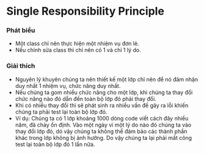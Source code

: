 # Single Responsibility Principle
### Phát biểu
- Một class chỉ nên thực hiện một nhiệm vụ đơn lẻ.
- Nếu chỉnh sửa class thì chỉ nên có 1 và chỉ 1 lý do.
### Giải thích
- Nguyên lý khuyên chúng ta nên thiết kế một lớp chỉ nên để nó đảm nhận duy nhất 1 nhiệm vụ, chức năng duy nhất.
- Nếu chúng ta gom nhiều chức năng cho một lớp, khi chúng ta thay đổi chức năng nào đó dẫn đến toàn bộ lớp đó phải thay đổi.
- Khi có nhiều thay đổi thì sẽ phát sinh ra nhiều vấn đề gây ra lỗi khiến chúng ta phải test lại toàn bộ lớp đó.
- Ví dụ: Chúng ta có 1 lớp khoảng 1000 dòng code viết cách đây nhiều năm, đã chảy ổn định.
Vào một ngày vì một lý do nào đó chúng ta vào thay đổi lớp đó, dó vậy chúng ta không thể đảm bảo các thành phần khác trong lớp không bị ảnh hưởng.
Do vậy chúng ta lại phải mất công test lại toàn bộ lớp đó 1 lần nữa.